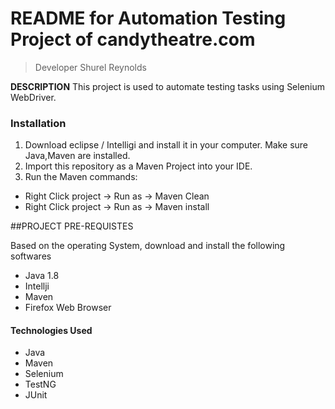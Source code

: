 # README for Automation Testing Project of candytheatre.com
>Developer Shurel Reynolds

**DESCRIPTION**
This project is used to automate testing tasks using Selenium WebDriver.

### Installation

1. Download eclipse / Intelligi and install it in your computer. Make sure Java,Maven are installed. 
2. Import this repository as a Maven Project into your IDE.
3. Run the Maven commands: 
- Right Click project -> Run as -> Maven Clean
- Right Click project -> Run as -> Maven install


##PROJECT PRE-REQUISTES

Based on the operating System, download and install the following softwares

* Java 1.8 
* Intellji 
* Maven 
* Firefox Web Browser

#### Technologies Used
* Java
* Maven
* Selenium
* TestNG
* JUnit
